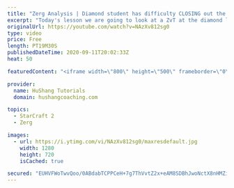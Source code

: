 ```yaml
---
title: "Zerg Analysis | Diamond student has difficulty CLOSING out the MATCH [Starcraft 2]"
excerpt: "Today's lesson we are going to look at a ZvT at the diamond level focusing on the Zerg Analysis. The zerg manages to get into a very strong position but has difficulty closing it out. Let's learn how we can approach this scenario better!  Zerg Analysis | Diamond student has difficulty CLOSING out the"
originalUrl: https://youtube.com/watch?v=NAzXv812sg0
type: video
price: Free
length: PT19M30S
publishedDateTime: 2020-09-11T20:02:33Z
heat: 50

featuredContent: "<iframe width=\"800\" height=\"500\" frameborder=\"0\" src=\"https://www.youtube.com/embed/NAzXv812sg0\" allow=\"accelerometer; autoplay; encrypted-media; gyroscope; picture-in-picture\" allowfullscreen></iframe>"

provider:
  name: HuShang Tutorials
  domain: hushangcoaching.com

topics:
  - StarCraft 2
  - Zerg

images:
  - url: https://i.ytimg.com/vi/NAzXv812sg0/maxresdefault.jpg
    width: 1280
    height: 720
    isCached: true

secured: "EUHVFWoTwvQoo/0ABdabTCPPCeH+7g7ThVvtZ2x+eAM8SDBhJwoNctX8nHMZif2IXWQzREJhQrY9lpZFHREOHiKUofV3fVN4HKKFMWQB3VHPMXJE62Rus8sfcomhrWVGON7xZRoYdSQ6XTbQsSmRW85jU2MhvJNcmU1n8eeHTijaD3w1Iiik8P5mrb6Smm1XsaODqlgj/umKwRTqN+7+vrxD+4JZlDUdtpQAEvVCxxtZMM5hV+jYFrxzAwE0zJRc6tXnYTWdCYfgLFExjGD3amxfqbWC28KG5csA+7nq++It2yfjNoOEMU7B1WZiJ0ROsyA7bk91NBD0U6yrU5i8RCSiAOW4fRkjIAKjj+vNl72OgA5Eq6pmUuyJNknR4wU8/sbS1MX/q0yN2viXkEEiAcxvgHrx1rm4UypQjm6fdcY=;18utZm4lJYP0ZNZ/bJpzkg=="
---
```


